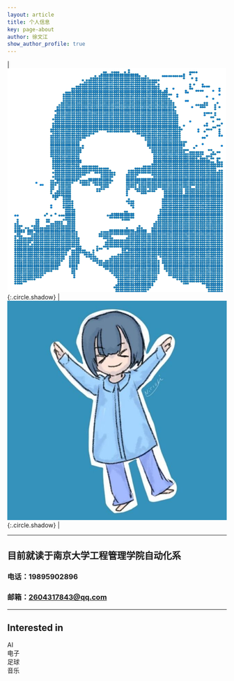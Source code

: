 ```yaml
---
layout: article
title: 个人信息
key: page-about
author: 徐文江
show_author_profile: true
---
```


      

| ![Image](assets\2.jpg "徐文江"){:.circle.shadow} | ![Image](assets\3.jpg "Xu WenJiang"){:.circle.shadow} |        



---------------      

## 目前就读于南京大学工程管理学院自动化系         
### 电话：19895902896      
### 邮箱：2604317843@qq.com    

---------------     
## Interested in        
<div class="grid-container">
<div class="grid grid--p-1">
<div class="cell cell--6 cell--md-4 cell--lg-2">
<div class="button button--success button--pill my-2"><i class="fas fa-space-shuttle"></i> AI</div>
</div>
<div class="cell cell--6 cell--md-4 cell--lg-2">
<div class="button button--outline-info button--pill my-2"><i class="fas fa-space-shuttle"></i> 电子</div>
</div>
<div class="cell cell--6 cell--md-4 cell--lg-2">
<div class="button button--warning button--rounded my-2"><i class="fas fa-user-astronaut"></i> 足球</div>
</div>
<div class="cell cell--6 cell--md-4 cell--lg-2">
<div class="button button--outline-error button--rounded my-2"><i class="fas fa-user-astronaut"></i> 音乐</div>
</div>
</div>
</div>


